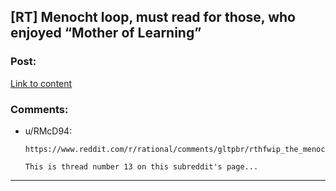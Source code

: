 ## [RT] Menocht loop, must read for those, who enjoyed “Mother of Learning”

### Post:

[Link to content](https://www.royalroad.com/fiction/31514/the-menocht-loop)

### Comments:

- u/RMcD94:
  ```
  https://www.reddit.com/r/rational/comments/gltpbr/rthfwip_the_menocht_loop/

  This is thread number 13 on this subreddit's page...
  ```

---

